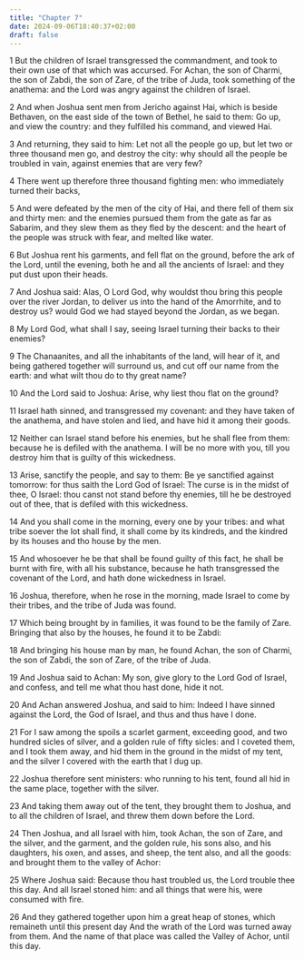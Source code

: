 ```yaml
---
title: "Chapter 7"
date: 2024-09-06T18:40:37+02:00
draft: false
---
```




1 But the children of Israel transgressed the commandment, and took to their own use of that which was accursed. For Achan, the son of Charmi, the son of Zabdi, the son of Zare, of the tribe of Juda, took something of the anathema: and the Lord was angry against the children of Israel.

2 And when Joshua sent men from Jericho against Hai, which is beside Bethaven, on the east side of the town of Bethel, he said to them: Go up, and view the country: and they fulfilled his command, and viewed Hai.

3 And returning, they said to him: Let not all the people go up, but let two or three thousand men go, and destroy the city: why should all the people be troubled in vain, against enemies that are very few?

4 There went up therefore three thousand fighting men: who immediately turned their backs,

5 And were defeated by the men of the city of Hai, and there fell of them six and thirty men: and the enemies pursued them from the gate as far as Sabarim, and they slew them as they fled by the descent: and the heart of the people was struck with fear, and melted like water.

6 But Joshua rent his garments, and fell flat on the ground, before the ark of the Lord, until the evening, both he and all the ancients of Israel: and they put dust upon their heads.

7 And Joshua said: Alas, O Lord God, why wouldst thou bring this people over the river Jordan, to deliver us into the hand of the Amorrhite, and to destroy us? would God we had stayed beyond the Jordan, as we began.

8 My Lord God, what shall I say, seeing Israel turning their backs to their enemies?

9 The Chanaanites, and all the inhabitants of the land, will hear of it, and being gathered together will surround us, and cut off our name from the earth: and what wilt thou do to thy great name?

10 And the Lord said to Joshua: Arise, why liest thou flat on the ground?

11 Israel hath sinned, and transgressed my covenant: and they have taken of the anathema, and have stolen and lied, and have hid it among their goods.

12 Neither can Israel stand before his enemies, but he shall flee from them: because he is defiled with the anathema. I will be no more with you, till you destroy him that is guilty of this wickedness.

13 Arise, sanctify the people, and say to them: Be ye sanctified against tomorrow: for thus saith the Lord God of Israel: The curse is in the midst of thee, O Israel: thou canst not stand before thy enemies, till he be destroyed out of thee, that is defiled with this wickedness.

14 And you shall come in the morning, every one by your tribes: and what tribe soever the lot shall find, it shall come by its kindreds, and the kindred by its houses and tho house by the men.

15 And whosoever he be that shall be found guilty of this fact, he shall be burnt with fire, with all his substance, because he hath transgressed the covenant of the Lord, and hath done wickedness in Israel.

16 Joshua, therefore, when he rose in the morning, made Israel to come by their tribes, and the tribe of Juda was found.

17 Which being brought by in families, it was found to be the family of Zare. Bringing that also by the houses, he found it to be Zabdi:

18 And bringing his house man by man, he found Achan, the son of Charmi, the son of Zabdi, the son of Zare, of the tribe of Juda.

19 And Joshua said to Achan: My son, give glory to the Lord God of Israel, and confess, and tell me what thou hast done, hide it not.

20 And Achan answered Joshua, and said to him: Indeed I have sinned against the Lord, the God of Israel, and thus and thus have I done.

21 For I saw among the spoils a scarlet garment, exceeding good, and two hundred sicles of silver, and a golden rule of fifty sicles: and I coveted them, and I took them away, and hid them in the ground in the midst of my tent, and the silver I covered with the earth that I dug up.

22 Joshua therefore sent ministers: who running to his tent, found all hid in the same place, together with the silver.

23 And taking them away out of the tent, they brought them to Joshua, and to all the children of Israel, and threw them down before the Lord.

24 Then Joshua, and all Israel with him, took Achan, the son of Zare, and the silver, and the garment, and the golden rule, his sons also, and his daughters, his oxen, and asses, and sheep, the tent also, and all the goods: and brought them to the valley of Achor:

25 Where Joshua said: Because thou hast troubled us, the Lord trouble thee this day. And all Israel stoned him: and all things that were his, were consumed with fire.

26 And they gathered together upon him a great heap of stones, which remaineth until this present day And the wrath of the Lord was turned away from them. And the name of that place was called the Valley of Achor, until this day.

